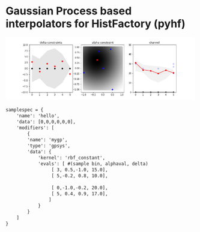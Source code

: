 # Gaussian Process based interpolators for HistFactory (pyhf)

![Image of Yaktocat](img/gpsys.png)


```
samplespec = {
    'name': 'hello',
    'data': [0,0,0,0,0,0],
    'modifiers': [
        {
        'name': 'mygp',
        'type': 'gpsys',
        'data': {
            'kernel': 'rbf_constant',
            'evals': [ #(sample bin, alphaval, delta)
                 [ 3, 0.5,-1.0, 15.0],
                 [ 5,-0.2, 0.8, 10.0],

                 [ 0,-1.0,-0.2, 20.0],
                 [ 5, 0.4, 0.9, 17.0],
                ]
            }
        }
    ]
}
```

